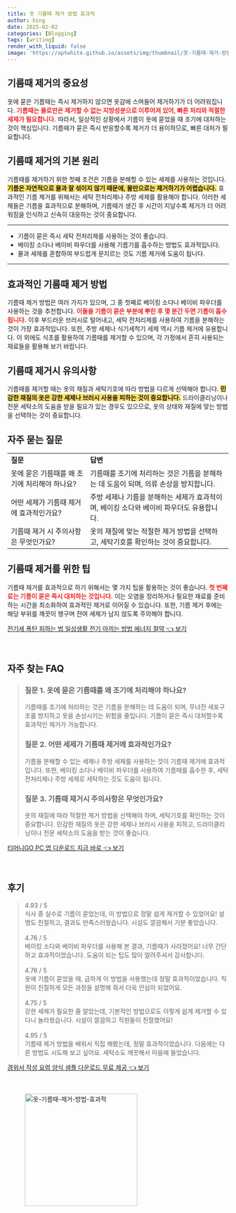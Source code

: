 ```yaml
---
title: 옷 기름때 제거 방법 효과적
author: bing
date: 2025-02-02
categories: [Blogging]
tags: [writing]
render_with_liquid: false
image: 'https://aptwhite.github.io/assets/img/thumbnail/옷-기름때-제거-방법-효과적.webp'
---
```



<h2 id='기름때 제거의 중요성'>기름때 제거의 중요성</h2>

<p>옷에 묻은 기름때는 즉시 제거하지 않으면 옷감에 스며들어 제거하기가 더 어려워집니다. <b><span style="color: #ee2323;">기름때는 물로만은 제거할 수 없는 지방성분으로 이루어져 있어, 빠른 처리와 적절한 세제가 필요합니다.</span></b> 따라서, 일상적인 상황에서 기름이 옷에 묻었을 때 조기에 대처하는 것이 핵심입니다. 기름때가 묻은 즉시 반응할수록 제거가 더 용이하므로, 빠른 대처가 필요합니다.</p>

<h2 id='기름때 제거의 기본 원리'>기름때 제거의 기본 원리</h2>

<p>기름때를 제거하기 위한 첫째 조건은 기름을 분해할 수 있는 세제를 사용하는 것입니다. <b><span style="background-color: #ffe066;">기름은 자연적으로 물과 잘 섞이지 않기 때문에, 물만으로는 제거하기가 어렵습니다.</span></b> 효과적인 기름 제거를 위해서는 세탁 전처리제나 주방 세제를 활용해야 합니다. 이러한 세제들은 기름을 효과적으로 분해하며, 기름때가 생긴 후 시간이 지날수록 제거가 더 어려워짐을 인식하고 신속히 대응하는 것이 중요합니다.</p>

<hr />

<ul>
    <li>기름이 묻은 즉시 세탁 전처리제를 사용하는 것이 좋습니다.</li>
    <li>베이킹 소다나 베이비 파우더를 사용해 기름기를 흡수하는 방법도 효과적입니다.</li>
    <li>물과 세제를 혼합하여 부드럽게 문지르는 것도 기름 제거에 도움이 됩니다.</li>
</ul>

<hr />

<h2 id='효과적인 기름때 제거 방법'>효과적인 기름때 제거 방법</h2>

<p>기름때 제거 방법은 여러 가지가 있으며, 그 중 첫째로 베이킹 소다나 베이비 파우더를 사용하는 것을 추천합니다. <b><span style="color: #ee2323;">이들을 기름이 묻은 부분에 뿌린 후 몇 분간 두면 기름이 흡수됩니다.</span></b> 이후 부드러운 브러시로 털어내고, 세탁 전처리제를 사용하여 기름을 분해하는 것이 가장 효과적입니다. 또한, 주방 세제나 식기세척기 세제 역시 기름 제거에 유용합니다. 이 외에도 식초를 활용하여 기름때를 제거할 수 있으며, 각 가정에서 흔히 사용되는 재료들을 활용해 보기 바랍니다.</p>

<h2 id='기름때 제거시 유의사항'>기름때 제거시 유의사항</h2>

<p>기름때를 제거할 때는 옷의 재질과 세탁기호에 따라 방법을 다르게 선택해야 합니다. <b><span style="background-color: #ffe066;">민감한 재질의 옷은 강한 세제나 브러시 사용을 피하는 것이 중요합니다.</span></b> 드라이클리닝이나 전문 세탁소의 도움을 받을 필요가 있는 경우도 있으므로, 옷의 상태와 재질에 맞는 방법을 선택하는 것이 중요합니다.</p>

<h2 id='자주 묻는 질문'>자주 묻는 질문</h2>

<table>
    <tr>
        <td><b>질문</b></td>
        <td><b>답변</b></td>
    </tr>
    <tr>
        <td>옷에 묻은 기름때를 왜 조기에 처리해야 하나요?</td>
        <td>기름때를 조기에 처리하는 것은 기름을 분해하는 데 도움이 되며, 의류 손상을 방지합니다.</td>
    </tr>
    <tr>
        <td>어떤 세제가 기름때 제거에 효과적인가요?</td>
        <td>주방 세제나 기름을 분해하는 세제가 효과적이며, 베이킹 소다와 베이비 파우더도 유용합니다.</td>
    </tr>
    <tr>
        <td>기름때 제거 시 주의사항은 무엇인가요?</td>
        <td>옷의 재질에 맞는 적절한 제거 방법을 선택하고, 세탁기호를 확인하는 것이 중요합니다.</td>
    </tr>
</table>

<h2 id='기름때 제거를 위한 팁'>기름때 제거를 위한 팁</h2>

<p>기름때 제거를 효과적으로 하기 위해서는 몇 가지 팁을 활용하는 것이 좋습니다. <b><span style="color: #ee2323;">첫 번째로는 기름이 묻은 즉시 대처하는 것입니다.</span></b> 이는 오염을 정리하거나 필요한 재료를 준비하는 시간을 최소화하여 효과적인 제거로 이어질 수 있습니다. 또한, 기름 제거 후에는 해당 부위를 깨끗이 헹구며 잔여 세제가 남지 않도록 주의해야 합니다.</p>


<p><a class="click-button" title="전기세 폭탄 피하는 법 일상생활 전기 아끼는 방법 에너지 절약" href="https://aptwhite.github.io/posts/%EC%A0%84%EA%B8%B0%EC%84%B8-%ED%8F%AD%ED%83%84-%ED%94%BC%ED%95%98%EB%8A%94-%EB%B2%95-%EC%9D%BC%EC%83%81%EC%83%9D%ED%99%9C-%EC%A0%84%EA%B8%B0-%EC%95%84%EB%81%BC%EB%8A%94-%EB%B0%A9%EB%B2%95-%EC%97%90%EB%84%88%EC%A7%80-%EC%A0%88%EC%95%BD/" rel="dofollow">전기세 폭탄 피하는 법 일상생활 전기 아끼는 방법 에너지 절약 👈 보기</a></p><br>
<h2 id='자주_찾는_FAQ'>자주 찾는 FAQ</h2>
<div itemscope="" itemtype="https://schema.org/FAQPage"> 
<blockquote> 
<div itemscope="" itemprop="mainEntity" itemtype="https://schema.org/Question"> 
<h3 itemprop="name">질문 1. 옷에 묻은 기름때를 왜 조기에 처리해야 하나요?</h3> 
<div itemscope="" itemprop="acceptedAnswer" itemtype="https://schema.org/Answer"> 
<span itemprop="text"> 
<p>기름때를 조기에 처리하는 것은 기름을 분해하는 데 도움이 되며, 무너진 세포구조를 방지하고 옷을 손상시키는 위험을 줄입니다. 기름이 묻은 즉시 대처할수록 효과적인 제거가 가능합니다.</p> 
</span> 
</div> 
</div> 

<div itemscope="" itemprop="mainEntity" itemtype="https://schema.org/Question"> 
<h3 itemprop="name">질문 2. 어떤 세제가 기름때 제거에 효과적인가요?</h3> 
<div itemscope="" itemprop="acceptedAnswer" itemtype="https://schema.org/Answer"> 
<span itemprop="text"> 
<p>기름을 분해할 수 있는 세제나 주방 세제를 사용하는 것이 기름때 제거에 효과적입니다. 또한, 베이킹 소다나 베이비 파우더를 사용하여 기름때를 흡수한 후, 세탁 전처리제나 주방 세제로 세탁하는 것도 도움이 됩니다.</p> 
</span> 
</div> 
</div> 

<div itemscope="" itemprop="mainEntity" itemtype="https://schema.org/Question"> 
<h3 itemprop="name">질문 3. 기름때 제거시 주의사항은 무엇인가요?</h3> 
<div itemscope="" itemprop="acceptedAnswer" itemtype="https://schema.org/Answer"> 
<span itemprop="text"> 
<p>옷의 재질에 따라 적절한 제거 방법을 선택해야 하며, 세탁기호를 확인하는 것이 중요합니다. 민감한 재질의 옷은 강한 세제나 브러시 사용을 피하고, 드라이클리닝이나 전문 세탁소의 도움을 받는 것이 좋습니다.</p> 
</span> 
</div> 
</div> 
</blockquote> 
</div>
<p><a class="click-button" title="티머니GO PC 앱 다운로드 지금 바로" href="https://aptwhite.github.io/posts/%ED%8B%B0%EB%A8%B8%EB%8B%88GO-PC-%EC%95%B1-%EB%8B%A4%EC%9A%B4%EB%A1%9C%EB%93%9C-%EC%A7%80%EA%B8%88-%EB%B0%94%EB%A1%9C/" rel="dofollow">티머니GO PC 앱 다운로드 지금 바로 👈 보기</a></p><br>
<h2 id='후기'>후기</h2>
<div itemscope itemtype="https://schema.org/Product">
  <blockquote>
  <div itemprop="review" itemscope itemtype="https://schema.org/Review">
      <div itemprop="reviewRating" itemscope itemtype="https://schema.org/Rating"> <span itemprop="ratingValue">4.93</span> / <span itemprop="bestRating">5</span> </div>
      <span itemprop="reviewBody">식사 중 실수로 기름이 묻었는데, 이 방법으로 정말 쉽게 제거할 수 있었어요! 설명도 친절하고, 결과도 만족스러웠습니다. 시설도 깔끔해서 기분 좋았습니다.</span>
  </div>
  <br>
  <div itemprop="review" itemscope itemtype="https://schema.org/Review">
      <div itemprop="reviewRating" itemscope itemtype="https://schema.org/Rating"> <span itemprop="ratingValue">4.76</span> / <span itemprop="bestRating">5</span> </div>
      <span itemprop="reviewBody">베이킹 소다와 베이비 파우더를 사용해 본 결과, 기름때가 사라졌어요! 너무 간단하고 효과적이었습니다. 도움이 되는 팁도 많이 알려주셔서 감사합니다.</span>
  </div>
  <br>
  <div itemprop="review" itemscope itemtype="https://schema.org/Review">
      <div itemprop="reviewRating" itemscope itemtype="https://schema.org/Rating"> <span itemprop="ratingValue">4.76</span> / <span itemprop="bestRating">5</span> </div>
      <span itemprop="reviewBody">옷에 기름이 묻었을 때, 급하게 이 방법을 사용했는데 정말 효과적이었습니다. 직원이 친절하게 모든 과정을 설명해 줘서 더욱 안심이 되었어요.</span>
  </div>
  <br>
  <div itemprop="review" itemscope itemtype="https://schema.org/Review">
      <div itemprop="reviewRating" itemscope itemtype="https://schema.org/Rating"> <span itemprop="ratingValue">4.75</span> / <span itemprop="bestRating">5</span> </div>
      <span itemprop="reviewBody">강한 세제가 필요한 줄 알았는데, 기본적인 방법으로도 이렇게 쉽게 제거할 수 있다니 놀라웠습니다. 시설이 깔끔하고 직원들이 친절했어요!</span>
  </div>
  <br>
  <div itemprop="review" itemscope itemtype="https://schema.org/Review">
      <div itemprop="reviewRating" itemscope itemtype="https://schema.org/Rating"> <span itemprop="ratingValue">4.95</span> / <span itemprop="bestRating">5</span> </div>
      <span itemprop="reviewBody">기름때 제거 방법을 배워서 직접 해봤는데, 정말 효과적이었습니다. 다음에는 다른 방법도 시도해 보고 싶어요. 세탁소도 깨끗해서 마음에 들었습니다.</span>
  </div>
  </blockquote>
</div>
<p><a class="click-button" title="경위서 작성 요령 양식 샘플 다운로드 무료 제공" href="https://aptwhite.github.io/posts/%EA%B2%BD%EC%9C%84%EC%84%9C-%EC%9E%91%EC%84%B1-%EC%9A%94%EB%A0%B9-%EC%96%91%EC%8B%9D-%EC%83%98%ED%94%8C-%EB%8B%A4%EC%9A%B4%EB%A1%9C%EB%93%9C-%EB%AC%B4%EB%A3%8C-%EC%A0%9C%EA%B3%B5/" rel="dofollow">경위서 작성 요령 양식 샘플 다운로드 무료 제공 👈 보기</a></p><br>
<figure class="image"><img src="https://aptwhite.github.io/assets/img/thumbnail/옷-기름때-제거-방법-효과적.webp" alt="옷-기름때-제거-방법-효과적" width="256" height="256"></figure>